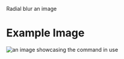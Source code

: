 Radial blur an image

# Example Image

![an image showcasing the command in use](/static/images/commands/heavensdoor/heavens%20door%20radial.png)